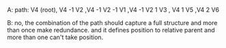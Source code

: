 A:
 path: V4 (root), V4 -1 V2 ,V4 -1 V2 -1 V1 ,V4 -1 V2 1 V3 ,
 V4 1 V5 ,V4 2 V6

 B: 
  no, the combination of the path should 
  capture a full structure and more than once make redundance.
  and it defines position to relative parent and more than one can't take position.
